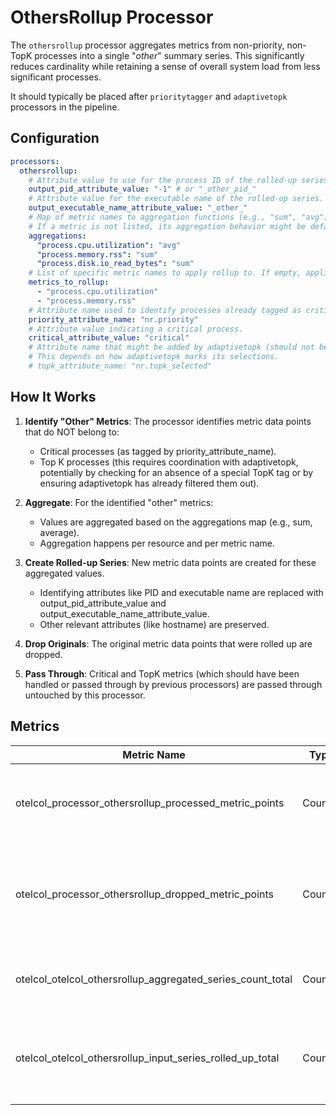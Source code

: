 # OthersRollup Processor

The `othersrollup` processor aggregates metrics from non-priority, non-TopK processes into a single "_other_" summary series. This significantly reduces cardinality while retaining a sense of overall system load from less significant processes.

It should typically be placed after `prioritytagger` and `adaptivetopk` processors in the pipeline.

## Configuration

```yaml
processors:
  othersrollup:
    # Attribute value to use for the process ID of the rolled-up series.
    output_pid_attribute_value: "-1" # or "_other_pid_"
    # Attribute value for the executable name of the rolled-up series.
    output_executable_name_attribute_value: "_other_"
    # Map of metric names to aggregation functions (e.g., "sum", "avg").
    # If a metric is not listed, its aggregation behavior might be default (e.g., sum for cumulative, avg for gauge) or skipped.
    aggregations:
      "process.cpu.utilization": "avg"
      "process.memory.rss": "sum"
      "process.disk.io_read_bytes": "sum"
    # List of specific metric names to apply rollup to. If empty, applies to all compatible metrics not belonging to priority/TopK.
    metrics_to_rollup:
      - "process.cpu.utilization"
      - "process.memory.rss"
    # Attribute name used to identify processes already tagged as critical (should not be rolled up).
    priority_attribute_name: "nr.priority"
    # Attribute value indicating a critical process.
    critical_attribute_value: "critical"
    # Attribute name that might be added by adaptivetopk (should not be rolled up if present).
    # This depends on how adaptivetopk marks its selections.
    # topk_attribute_name: "nr.topk_selected"
```

## How It Works

1. **Identify "Other" Metrics**: The processor identifies metric data points that do NOT belong to:
   - Critical processes (as tagged by priority_attribute_name).
   - Top K processes (this requires coordination with adaptivetopk, potentially by checking for an absence of a special TopK tag or by ensuring adaptivetopk has already filtered them out).

2. **Aggregate**: For the identified "other" metrics:
   - Values are aggregated based on the aggregations map (e.g., sum, average).
   - Aggregation happens per resource and per metric name.

3. **Create Rolled-up Series**: New metric data points are created for these aggregated values.
   - Identifying attributes like PID and executable name are replaced with output_pid_attribute_value and output_executable_name_attribute_value.
   - Other relevant attributes (like hostname) are preserved.

4. **Drop Originals**: The original metric data points that were rolled up are dropped.

5. **Pass Through**: Critical and TopK metrics (which should have been handled or passed through by previous processors) are passed through untouched by this processor.

## Metrics

| Metric Name | Type | Description |
|-------------|------|-------------|
| otelcol_processor_othersrollup_processed_metric_points | Counter | Total number of original metric data points processed. |
| otelcol_processor_othersrollup_dropped_metric_points | Counter | Total number of original metric data points dropped (after rollup). |
| otelcol_otelcol_othersrollup_aggregated_series_count_total | Counter | Number of new "other" series generated per batch. |
| otelcol_otelcol_othersrollup_input_series_rolled_up_total | Counter | Number of input series that were aggregated into an "other" series. |
